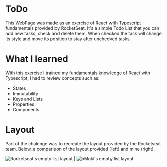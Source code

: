 # ToDo
This WebPage was made as an exercise of React with Typescript fundamentals provided by RocketSeat.
It's a simple Todo List that you can add new tasks, check and delete them.
When checked the task will change its style and move its position to stay after unchecked tasks.

# What I learned
With this exercise I trained my fundamentals knowledge of React with Typescript, I had to review concepts such as:

- States
- Immutability
- Keys and Lists
- Properties
- Components

# Layout
Part of the chalenge was to recreate the layout provided by the Rocketseat team.
Below, a comparison of the layout provided (left) and mine (right).

![Rocketseat's empty list layout](https://prnt.sc/LL7FSj3VaWmS) | ![bMoki's empty list layout](https://prnt.sc/nfDRBT-b9-5H)

